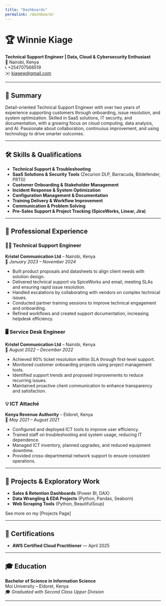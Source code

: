 ```yaml
---
title: "Dashboards"
permalink: /dashboard/
---
```

# 🏆 Winnie Kiage  
**Technical Support Engineer | Data, Cloud & Cybersecurity Enthusiast**  
📍 Nairobi, Kenya  
📞 +254707568519  
✉️ kiagew@gmail.com  

---

## 📌 Summary  
Detail-oriented Technical Support Engineer with over two years of experience supporting customers through onboarding, issue resolution, and system optimization. Skilled in SaaS solutions, IT security, and documentation, with a growing focus on cloud computing, data analysis, and AI. Passionate about collaboration, continuous improvement, and using technology to drive smarter outcomes.

---

## 🛠️ Skills & Qualifications  
- **Technical Support & Troubleshooting**  
- **SaaS Solutions & Security Tools** (Zecurion DLP, Barracuda, Bitdefender, PRTG)  
- **Customer Onboarding & Stakeholder Management**  
- **Incident Response & System Optimization**  
- **Configuration Management & Documentation**  
- **Training Delivery & Workflow Improvement**  
- **Communication & Problem Solving**  
- **Pre-Sales Support & Project Tracking (SpiceWorks, Linear, Jira)**  

---

## 💼 Professional Experience  

### 👨‍💻 Technical Support Engineer  
**Kristel Communication Ltd** – Nairobi, Kenya  
📅 *January 2023 – November 2024*  
- Built product proposals and datasheets to align client needs with solution design.  
- Delivered technical support via SpiceWorks and email, meeting SLAs and ensuring rapid issue resolution.  
- Handled escalations by collaborating with vendors on complex technical issues.  
- Conducted partner training sessions to improve technical engagement and onboarding.  
- Refined workflows and created support documentation, increasing helpdesk efficiency.

### 🖥️ Service Desk Engineer  
**Kristel Communication Ltd** – Nairobi, Kenya  
📅 *August 2022 – December 2022*  
- Achieved 90% ticket resolution within SLA through first-level support.  
- Monitored customer onboarding projects using project management tools.  
- Identified support trends and proposed improvements to reduce recurring issues.  
- Maintained proactive client communication to enhance transparency and satisfaction.

### 💡 ICT Attaché  
**Kenya Revenue Authority** – Eldoret, Kenya  
📅 *May 2021 – August 2021*  
- Configured and deployed ICT tools to improve user efficiency.  
- Trained staff on troubleshooting and system usage, reducing IT dependence.  
- Managed ICT inventory, planned upgrades, and reduced equipment downtime.  
- Provided cross-departmental network support to ensure consistent operations.

---

## 🧪 Projects & Exploratory Work  
- **Sales & Retention Dashboards** (Power BI, DAX)  
- **Data Wrangling & EDA Projects** (Python, Pandas, Seaborn)  
- **Web Scraping Tools** (Python, BeautifulSoup)  

See more on my [Projects Page]

---

## 🧾 Certifications  
- **AWS Certified Cloud Practitioner** — April 2025 
---

## 🎓 Education  
**Bachelor of Science in Information Science**  
Moi University – Eldoret, Kenya  
🎓 *Graduated with Second Class Upper Division*  

---
 